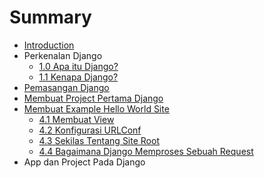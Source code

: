 # Summary

* [Introduction](README.md)
* Perkenalan Django
  * [1.0 Apa itu Django?](bab1/1_0-apa-itu-django.md)
  * [1.1 Kenapa Django?](bab1/1_1-kenapa-django.md)
* [Pemasangan Django](bab2/2_0-pemasangan-django.md)
* [Membuat Project Pertama Django](bab3/3_0-membuat-project-pertama-django.md)
* [Membuat Example Hello World Site](bab4/4_0-membuat-example-hello-world-site.md)
  * [4.1 Membuat View](bab4/4_1-Membuat-View.md)
  * [4.2 Konfigurasi URLConf](bab4/4_2-konfigurasi-urlconf.md)
  * [4.3 Sekilas Tentang Site Root](bab4/4_3-tentang-site-root.md)
  * [4.4 Bagaimana Django Memproses Sebuah Request](bab4/4_4-bagaimana-django-memproses-sebuah-request.md)
* App dan Project Pada Django

